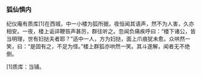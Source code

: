 <script type="text/javascript">
    var head = document.getElementsByTagName('head')[0];
    cssURL = '/public/article_1.css';
    linkTag = document.createElement('link');
    linkTag.href = cssURL;
    linkTag.setAttribute('type','text/css');
    linkTag.setAttribute('rel','stylesheet');
    head.appendChild(linkTag);
</script>
### 狐仙惧内

纪仪庵有质库[1]在西城，中一小楼为狐所据，夜恒闻其语声，然不为人害，久亦相安。一夜，楼上诟谇鞭笞声甚厉，群往听之。忽闻负痛疾呼曰：“楼下诸公，皆当明理，世有妇挞夫者耶？”适中一人，方为妇挞，面上爪痕犹未愈。众哄然一笑，曰：“是固有之，不足为怪。”楼上群狐亦哄然一笑。其斗遂解，闻者无不绝倒。

[1]质库：当铺。

